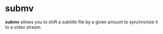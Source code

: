 # submv

**submv** allows you to shift a subtitle file by a given amount to synchronize it to a video stream.